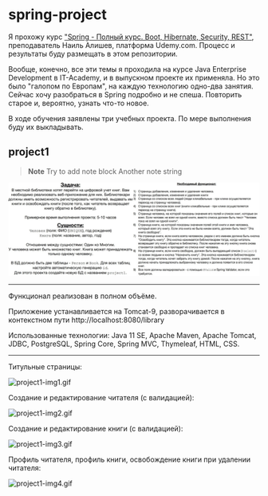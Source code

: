 # spring-project

Я прохожу курс ["Spring - Полный курс. Boot, Hibernate, Security, REST"](https://www.udemy.com/course/spring-alishev/), 
преподаватель Наиль Алишев, платформа Udemy.com. Процесс и результаты буду размещать в этом репозитории.

Вообще, конечно, все эти темы я проходила на курсе Java Enterprise Development в IT-Academy, и в выпускном проекте
их применяла. Но это было "галопом по Европам", на каждую технологию одно-два занятия. Сейчас хочу разобраться в 
Spring подробно и не спеша. Повторить старое и, вероятно, узнать что-то новое.

В ходе обучения заявлены три учебных проекта. По мере выполнения буду их выкладывать.

## project1

> **Note**
> Try to add note block
> Another note string

![project1-task.jpg](project1-task.jpg)

---

Функционал реализован в полном объёме.

Приложение устанавливается на Tomcat-9, разворачивается в контекстном пути http://localhost:8080/library

Использованные технологии: Java 11 SE, Apache Maven, Apache Tomcat, JDBC, PostgreSQL, Spring Core, Spring MVC, 
Thymeleaf, HTML, CSS.

---

Титульные страницы:

![project1-img1.gif](project1-img1.gif)

Создание и редактирование читателя (с валидацией):

![project1-img2.gif](project1-img2.gif)

<p>Создание и редактирование книги (с валидацией):</p>

![project1-img3.gif](project1-img3.gif)

<p>Профиль читателя, профиль книги, освобождение книги при удалении читателя:</p>

![project1-img4.gif](project1-img4.gif)